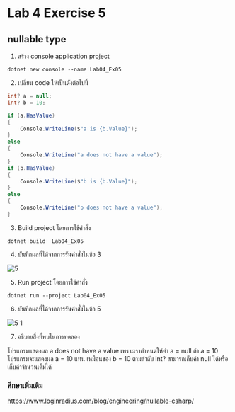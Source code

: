 # Lab 4 Exercise 5

## nullable type



1. สร้าง console application project

```
dotnet new console --name Lab04_Ex05
```
2. เปลี่ยน code ให้เป็นดังต่อไปนี้

```cs
int? a = null;
int? b = 10;

if (a.HasValue)
{
    Console.WriteLine($"a is {b.Value}");
}
else
{
    Console.WriteLine("a does not have a value");
}
if (b.HasValue)
{
    Console.WriteLine($"b is {b.Value}");
}
else
{
    Console.WriteLine("b does not have a value");
}
```

3. Build project โดยการใช้คำสั่ง

```
dotnet build  Lab04_Ex05
```

4. บันทึกผลที่ได้จากการรันคำสั่งในข้อ 3

![5](https://github.com/Siriratda/03376836-OOP-2566-Lab-04/assets/144195995/d676a459-adc0-483b-8456-0af3251bdeba)

5. Run project โดยการใช้คำสั่ง

```
dotnet run --project Lab04_Ex05
```

6. บันทึกผลที่ได้จากการรันคำสั่งในข้อ 5

![5 1](https://github.com/Siriratda/03376836-OOP-2566-Lab-04/assets/144195995/89fd6f9d-6465-4117-b919-d591c26a7011)

7. อธิบายสิ่งที่พบในการทดลอง

โปรแกรมแสดงผล a does not have a value เพราะเรากำหนดให้ค่า a = null ถ้า a = 10 โปรแกรมจะแสดงผล a = 10 แทน เหมือนของ b = 10 ตามลำดับ int? สามารถเก็บค่า null ได้หรือเก็บค่าจำนวนเต็มได้
### ศึกษาเพิ่มเติม

https://www.loginradius.com/blog/engineering/nullable-csharp/
